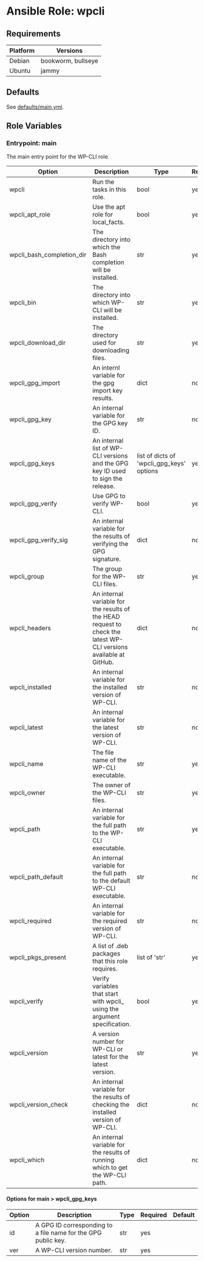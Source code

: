 # Ansible Role: wpcli

## Requirements

| Platform | Versions |
| -------- | -------- |
| Debian | bookworm, bullseye |
| Ubuntu | jammy |

## Defaults

See [defaults/main.yml](defaults/main.yml).

## Role Variables

### Entrypoint: main

The main entry point for the WP-CLI role.

|Option|Description|Type|Required|Default|
|---|---|---|---|---|
| wpcli | Run the tasks in this role. | bool | yes | false |
| wpcli_apt_role | Use the apt role for local_facts. | bool | yes | false |
| wpcli_bash_completion_dir | The directory into which the Bash completion will be installed. | str | yes |  |
| wpcli_bin | The directory into which WP-CLI will be installed. | str | yes |  |
| wpcli_download_dir | The directory used for downloading files. | str | yes |  |
| wpcli_gpg_import | An internl variable for the gpg import key results. | dict | no |  |
| wpcli_gpg_key | An internal variable for the GPG key ID. | str | no |  |
| wpcli_gpg_keys | An internal list of WP-CLI versions and the GPG key ID used to sign the release. | list of dicts of 'wpcli_gpg_keys' options | yes |  |
| wpcli_gpg_verify | Use GPG to verify WP-CLI. | bool | yes | false |
| wpcli_gpg_verify_sig | An internal variable for the results of verifying the GPG signature. | dict | no |  |
| wpcli_group | The group for the WP-CLI files. | str | yes |  |
| wpcli_headers | An internal variable for the results of the HEAD request to check the latest WP-CLI versions available at GitHub. | dict | no |  |
| wpcli_installed | An internal variable for the installed version of WP-CLI. | str | no |  |
| wpcli_latest | An internal variable for the latest version of WP-CLI. | str | no |  |
| wpcli_name | The file name of the WP-CLI executable. | str | yes |  |
| wpcli_owner | The owner of the WP-CLI files. | str | yes |  |
| wpcli_path | An internal variable for the full path to the WP-CLI executable. | str | yes |  |
| wpcli_path_default | An internal variable for the full path to the default WP-CLI executable. | str | no |  |
| wpcli_required | An internal variable for the required version of WP-CLI. | str | no |  |
| wpcli_pkgs_present | A list of .deb packages that this role requires. | list of 'str' | yes |  |
| wpcli_verify | Verify variables that start with wpcli_ using the argument specification. | bool | yes | false |
| wpcli_version | A version number for WP-CLI or latest for the latest version. | str | yes |  |
| wpcli_version_check | An internal variable for the results of checking the installed version of WP-CLI. | dict | no |  |
| wpcli_which | An internal variable for the results of running which to get the WP-CLI path. | dict | no |  |

#### Options for main > wpcli_gpg_keys

|Option|Description|Type|Required|Default|
|---|---|---|---|---|
| id | A GPG ID corresponding to a file name for the GPG public key. | str | yes |  |
| ver | A WP-CLI version number. | str | yes |  |
